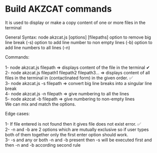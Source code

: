 # Build AKZCAT commands


It is used to display or make a copy content of one or more files in the terminal 

General Syntax:
node akzcat.js [options] [filepaths]
option to remove big line break (-s)
option to add line number to non empty lines (-b)
option to add line numbers to all lines (-n) 

Commands:
<br>
<br>1- node akzcat.js filepath => displays content of the file in the terminal  ✔
<br>2- node akzcat.js filepath1 filepath2 filepath3... => displays content of all files in the terminal in (contactinated form) in the given order. ✅ 
<br>3- node akzcat.js -s filepath => convert big line breaks into a singular line break
<br>4- node akzcat.js -n filepath => give numbering to all the lines
<br>5- node akzcat -b filepath => give numbering to non-empty lines
<br>We can mix and match the options.

Edge cases:
<br>
<br>
1- If file entered is not found then it gives file does not exist error. ✅ <br>
2- -n and -b are 2 options which are mutually exclusive so if user types both of them together only the first enter option should work.<br>
3- -s and any or both -n and -b present then -s will be executed first and then -n and -b according second rule 